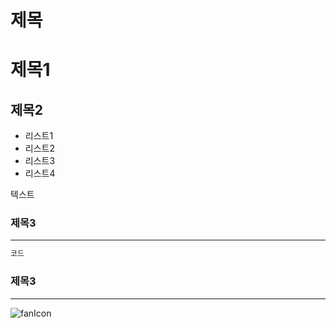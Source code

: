 # 제목

# 제목1

## 제목2

- 리스트1
- 리스트2
- 리스트3
- 리스트4

텍스트

### 제목3

---

```xml
코드

```

### 제목3

---

![fanIcon](https://user-images.githubusercontent.com/61938906/173187879-56412d7c-4c77-4060-829c-be89d43bf4e3.png)
